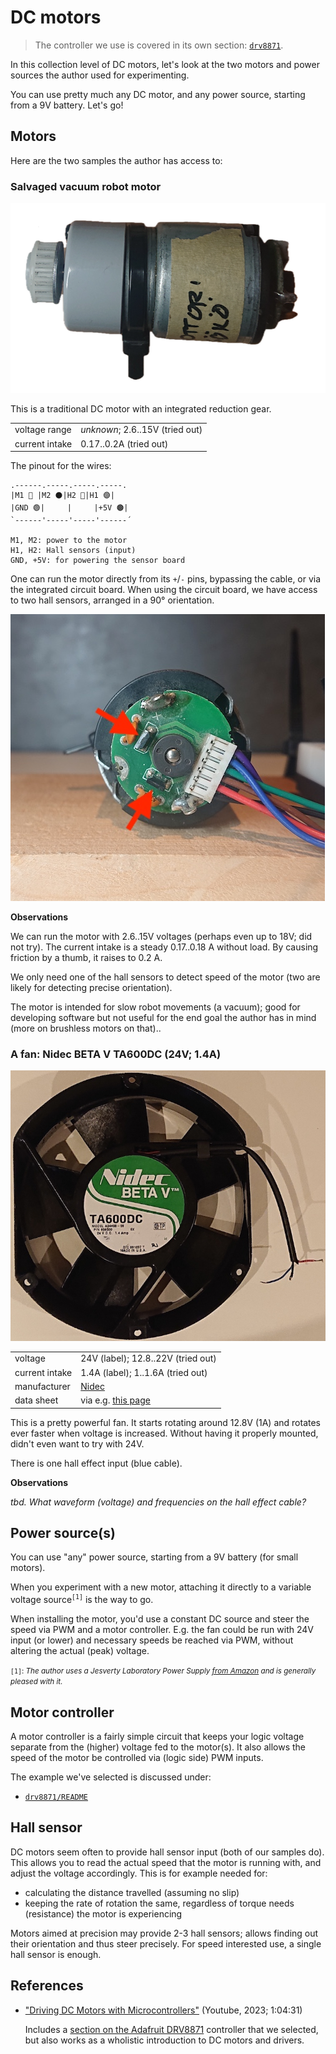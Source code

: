 # DC motors

>The controller we use is covered in its own section: [`drv8871`](./drv8871/README.md).

In this collection level of DC motors, let's look at the two motors and power sources the author used for experimenting.

You can use pretty much any DC motor, and any power source, starting from a 9V battery. Let's go!


## Motors

Here are the two samples the author has access to:

### Salvaged vacuum robot motor

![](.images/small-motor.png)

<!--
![](.images/vacuum.jpg)
-->
This is a traditional DC motor with an integrated reduction gear.

|||
|---|---|
|voltage range|*unknown*; 2.6..15V (tried out)|
|current intake|0.17..0.2A (tried out)|

The pinout for the wires:

```
.------.-----.-----.-----.
|M1 🔴 |M2 ⚫️|H2 🔵|H1 🟣|
|GND 🟢|     |     |+5V 🟤|
`------'-----'-----'------´

M1, M2: power to the motor
H1, H2: Hall sensors (input)
GND, +5V: for powering the sensor board
```

One can run the motor directly from its `+`/`-` pins, bypassing the cable, or via the integrated circuit board. When using the circuit board, we have access to two hall sensors, arranged in a 90° orientation.

![](.images/hall.jpg)

**Observations**

We can run the motor with 2.6..15V voltages (perhaps even up to 18V; did not try). The current intake is a steady 0.17..0.18 A without load. By causing friction by a thumb, it raises to 0.2 A.

We only need one of the hall sensors to detect speed of the motor (two are likely for detecting precise orientation).

The motor is intended for slow robot movements (a vacuum); good for developing software but not useful for the end goal the author has in mind (more on brushless motors on that)..


### A fan: Nidec BETA V TA600DC (24V; 1.4A)

![](.images/ta600_top.jpg)

|||
|---|---|
|voltage|24V (label); 12.8..22V (tried out)|
|current intake|1.4A (label); 1..1.6A (tried out)|
|manufacturer|[Nidec](https://www.nidec.com/en/)|
|data sheet|via e.g. [this page](https://www.elecok.com/nidec-ta600dc-a34438-59-24v-1-4a-3wires-cooling-fan.html)|

This is a pretty powerful fan. It starts rotating around 12.8V (1A) and rotates ever faster when voltage is increased. Without having it properly mounted, didn't even want to try with 24V.

There is one hall effect input (blue cable).

**Observations**

*tbd. What waveform (voltage) and frequencies on the hall effect cable?*


## Power source(s)

You can use "any" power source, starting from a 9V battery (for small motors).

When you experiment with a new motor, attaching it directly to a variable voltage source<sup>`[1]`</sup> is the way to go.

When installing the motor, you'd use a constant DC source and steer the speed via PWM and a motor controller. E.g. the fan could be run with 24V input (or lower) and necessary speeds be reached via PWM, without altering the actual (peak) voltage.

<small>`[1]`: *The author uses a Jesverty Laboratory Power Supply [from Amazon](https://www.amazon.de/dp/B0B8S6CH3H) and is generally pleased with it.*</small>


## Motor controller

A motor controller is a fairly simple circuit that keeps your logic voltage separate from the (higher) voltage fed to the motor(s). It also allows the speed of the motor be controlled via (logic side) PWM inputs.

The example we've selected is discussed under:

- [`drv8871/README`](drv8871/README.md)


## Hall sensor

DC motors seem often to provide hall sensor input (both of our samples do). This allows you to read the actual speed that the motor is running with, and adjust the voltage accordingly. This is for example needed for:

- calculating the distance travelled (assuming no slip)
- keeping the rate of rotation the same, regardless of torque needs (resistance) the motor is experiencing

Motors aimed at precision may provide 2-3 hall sensors; allows finding out their orientation and thus steer precisely. For speed interested use, a single hall sensor is enough.


## References

- ["Driving DC Motors with Microcontrollers"](https://www.youtube.com/watch?v=ygrsIqWOh3Y) (Youtube, 2023; 1:04:31)

	Includes a [section on the Adafruit DRV8871](https://www.youtube.com/watch?v=ygrsIqWOh3Y&t=1524s) controller that we selected, but also works as a wholistic introduction to DC motors and drivers.
